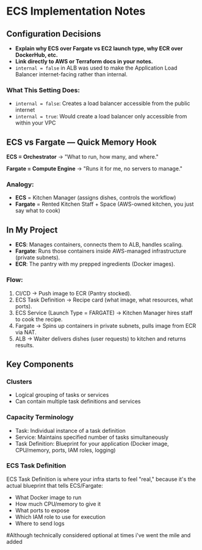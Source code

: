 # ECS Implementation Notes

## Configuration Decisions

- **Explain why ECS over Fargate vs EC2 launch type, why ECR over DockerHub, etc.**
- **Link directly to AWS or Terraform docs in your notes.**
- `internal = false` in ALB was used to make the Application Load Balancer internet-facing rather than internal.

### What This Setting Does:
- `internal = false`: Creates a load balancer accessible from the public internet
- `internal = true`: Would create a load balancer only accessible from within your VPC

## ECS vs Fargate — Quick Memory Hook

**ECS = Orchestrator** → "What to run, how many, and where."

**Fargate = Compute Engine** → "Runs it for me, no servers to manage."

### Analogy:

- **ECS** = Kitchen Manager (assigns dishes, controls the workflow)
- **Fargate** = Rented Kitchen Staff + Space (AWS-owned kitchen, you just say what to cook)

## In My Project

- **ECS**: Manages containers, connects them to ALB, handles scaling.
- **Fargate**: Runs those containers inside AWS-managed infrastructure (private subnets).
- **ECR**: The pantry with my prepped ingredients (Docker images).

### Flow:

1. CI/CD → Push image to ECR (Pantry stocked).
2. ECS Task Definition → Recipe card (what image, what resources, what ports).
3. ECS Service (Launch Type = FARGATE) → Kitchen Manager hires staff to cook the recipe.
4. Fargate → Spins up containers in private subnets, pulls image from ECR via NAT.
5. ALB → Waiter delivers dishes (user requests) to kitchen and returns results.

## Key Components

### Clusters
- Logical grouping of tasks or services
- Can contain multiple task definitions and services

### Capacity Terminology
- Task: Individual instance of a task definition
- Service: Maintains specified number of tasks simultaneously
- Task Definition: Blueprint for your application (Docker image, CPU/memory, ports, IAM roles, logging)

### ECS Task Definition
ECS Task Definition is where your infra starts to feel "real," because it's the actual blueprint that tells ECS/Fargate:

- What Docker image to run
- How much CPU/memory to give it
- What ports to expose
- Which IAM role to use for execution
- Where to send logs


#Although technically considered optional at times i've went the mile and added 